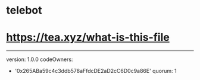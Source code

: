 # telebot
# https://tea.xyz/what-is-this-file
---
version: 1.0.0
codeOwners:
  - '0x265ABa59c4c3ddb578aFfdcDE2aD2cC6D0c9a86E'
quorum: 1
